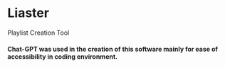 # Liaster
Playlist Creation Tool
#### Chat-GPT was used in the creation of this software mainly for ease of accessibility in coding environment.
